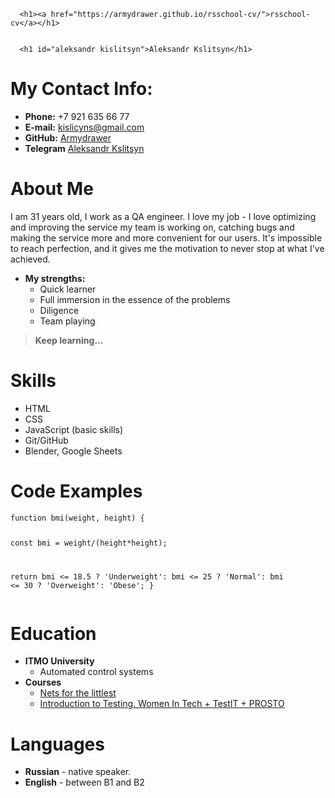 <!DOCTYPE html>
<html lang="en-US">
  <head>
    <meta charset="UTF-8">
    <meta http-equiv="X-UA-Compatible" content="IE=edge">
    <meta name="viewport" content="width=device-width, initial-scale=1">

  </head>
  <body>
    <div class="container-lg px-3 my-5 markdown-body">
      
      <h1><a href="https://armydrawer.github.io/rsschool-cv/">rsschool-cv</a></h1>
      

      <h1 id="aleksandr kislitsyn">Aleksandr Kslitsyn</h1>
<h1 id="my-contact-info">My Contact Info:</h1>

<ul>
  <li><strong>Phone:</strong> +7 921 635 66 77</li>
  <li><strong>E-mail:</strong> <a href="kislicyns@gmail.com">kislicyns@gmail.com</a></li>
  <li><strong>GitHub:</strong> <a href="https://github.com/armydrawer">Armydrawer</a></li>
  <li><strong>Telegram</strong> <a href="https://t.me/armydrawer">Aleksandr Kslitsyn</a></li>
</ul>

<h1 id="about-me">About Me</h1>
<p>I am 31 years old, I work as a QA engineer. I love my job - I love optimizing and improving the service my team is working on, catching bugs and making the service more and more convenient for our users. It's impossible to reach perfection, and it gives me the motivation to never stop at what I've achieved.</p>
<ul>
  <li><strong>My strengths:</strong>
    <ul>
      <li>Quick learner</li>
      <li>Full immersion in the essence of the problems</li>
      <li>Diligence</li>
      <li>Team playing</li>
    </ul>
  </li>
</ul>

<blockquote>
  <p><strong>Keep learning…</strong></p>
</blockquote>

<h1 id="skills">Skills</h1>

<ul>
  <li>HTML</li>
  <li>CSS</li>
  <li>JavaScript (basic skills)</li>
  <li>Git/GitHub</li>
  <li>Blender, Google Sheets</li>
</ul>

<h1 id="code-examples">Code Examples</h1>

<div class="language-plaintext highlighter-rouge"><div class="highlight"><pre class="highlight"><code>function bmi(weight, height) {

  const bmi = weight/(height*height);
  
  return bmi &lt;= 18.5 ? 'Underweight': bmi &lt;= 25 ? 'Normal': bmi &lt;= 30 ? 'Overweight': 'Obese';
}
</code></pre></div></div>

<h1 id="education">Education</h1>

<ul>
  <li><strong>ITMO University</strong>
    <ul>
      <li>Automated control systems</li>
    </ul>
  </li>
  <li><strong>Courses</strong>
    <ul>
      <li><a href="https://linkmeup.ru/blog/1188/">Nets for the littlest</a></li>
      <li><a href="https://stepik.org/course/73926/promo">Introduction to Testing. Women In Tech + TestIT + PROSTO</a></li>
    </ul>
  </li>
</ul>

<h1 id="languages">Languages</h1>

<ul>
  <li><strong>Russian</strong> - native speaker.</li>
  <li><strong>English</strong> - between B1 and B2</li>
</ul>
  </body>
</html>
